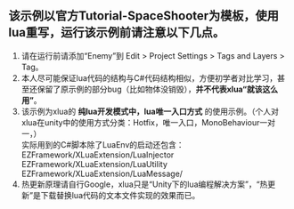 ## 该示例以官方Tutorial-SpaceShooter为模板，使用lua重写，运行该示例前请注意以下几点。
1. 请在运行前请添加“Enemy”到 Edit > Project Settings > Tags and Layers > Tag。
1. 本人尽可能保证lua代码的结构与C#代码结构相似，方便初学者对比学习，甚至还保留了原示例的部分bug（比如物体没销毁），**并不代表xlua“就该这么用”**。
1. 该示例为xlua的 **纯lua开发模式中，lua唯一入口方式** 的使用示例。（个人对xlua在unity中的使用方式分类：Hotfix，唯一入口，MonoBehaviour一对一，）  
实际用到的C#脚本除了LuaEnv的启动还包含：  
EZFramework/XLuaExtension/LuaInjector  
EZFramework/XLuaExtension/LuaUtility  
EZFramework/XLuaExtension/LuaMessage/  
1. 热更新原理请自行Google，xlua只是“Unity下的lua编程解决方案”，“热更新”是下载替换lua代码的文本文件实现的效果而已。